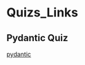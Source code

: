 # Quizs_Links

## Pydantic Quiz
[pydantic](https://claude.ai/public/artifacts/9e4ff1a4-bf89-488d-bb1b-d30d2ea8412f)
